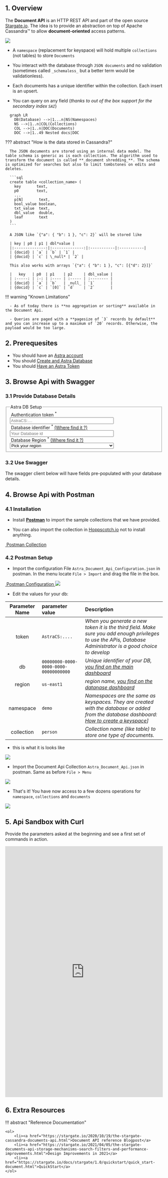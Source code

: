 <link rel="stylesheet" href="https://maxcdn.bootstrapcdn.com/font-awesome/4.6.1/css/font-awesome.min.css">
<link rel="stylesheet" type="text/css" href="../../../../assets/stylesheets/formbase.min.css">

<link rel="stylesheet" type="text/css" href="https://unpkg.com/swagger-ui-dist@3.25.1/swagger-ui.css">
<script src="https://unpkg.com/swagger-ui-dist@3.25.1/swagger-ui-standalone-preset.js"></script>
<script src="https://unpkg.com/swagger-ui-dist@3.25.1/swagger-ui-bundle.js"></script>
<script src="../../../../assets/javascripts/swagger-sandbox.js"></script>

## 1. Overview

The **Document API** is an HTTP REST API and part of the open source [Stargate.io](https://stargate.io/). The idea is to provide an abstraction on top of Apache Cassandra™ to allow **document-oriented** access patterns.

<img src="../../../../img/stargate-api-doc/architecture.png" />

- A `namespace` (replacement for keyspace) will hold multiple `collections` (not tables) to store `Documents`

- You interact with the database through `JSON documents` and no validation (sometimes called `_schemaless_` but a better term would be validationless).

- Each documents has a unique identifier within the collection. Each insert is an upsert.

- You can query on any field (_thanks to out of the box support for the secondary index `SAI`_)

```mermaid
  graph LR
    DB(Database) -->|1...n|NS(Namespaces)
    NS -->|1..n|COL(Collections)
    COL -->|1..n|DOC(Documents)
    DOC -->|1..49 Nested docs|DOC
```

??? abstract "How is the data stored in Cassandra?"

      The JSON documents are stored using an internal data model. The table schema is generic as is each collection. The algorithm used to transform the document is called **_document shredding_**. The schema is optimized for searches but also to limit tombstones on edits and deletes.

      ```sql
      create table <collection_name> (
        key       text,
        p0        text,
        ...
        p[N]       text,
        bool_value boolean,
        txt_value  text,
        dbl_value  double,
        leaf       text
      )
      ```

      A JSON like `{"a": { "b": 1 }, "c": 2}` will be stored like

      | key | p0 | p1 | dbl*value |
      |:--------------:|:--------------:|:-----------|:-----------|
      | {docid} | `a` | `b` | `1` |
      | {docid} | `c` | \_null* | `2` |

      This also works with arrays `{"a": { "b": 1 }, "c": [{"d": 2}]}`

      |   key   | p0  | p1    | p2     | dbl_value |
      | :-----: | :-: | :---- | :----- | :-------- |
      | {docid} | `a` | `b`   | _null_ | `1`       |
      | {docid} | `c` | `[0]` | `d`    | `2`       |

!!! warning "Known Limitations"

      - As of today there is **no aggregation or sorting** available in the Document Api.

      - Queries are paged with a **pagesize of `3` records by default** and you can increase up to a maximum of `20` records. Otherwise, the payload would be too large.

## 2. Prerequesites

- You should have an [Astra account](http://astra.datastax.com/)
- You should [Create and Astra Database](/docs/pages/astra/create-instance/)
- You should [Have an Astra Token](/docs/pages/astra/create-token/)

## 3. Browse Api with Swagger

### 3.1 Provide Database Details

<fieldset>
<legend>Astra DB Setup</legend>
<label class="label" for="astra_token"><i class="fa fa-key"></i> &nbsp;Authentication token&nbsp;<sup>*</sup></label>
<span id="astra_token_errors" style="color:red;font-style:italic;"></span>
<br/>
<input class="input" id="astra_token" name="astra_token" type="text" placeholder="AstraCS:...." style="width:70%">

<!-- Waiting for the Devops API to Allow CORS
<input type="submit"
       class="md-button button-primary float-right" value="Lookup Databases"
       onclick="dbSelectorListDatabases(document.getElementById('astra_token').value)" />
-->

<div id="block_astra_db">
  <label class="label" for="astra_db"><i class="fa fa-database"></i> &nbsp;Database identifier&nbsp;<sup>*</sup> <a href="/pages/astra/faq/#where-should-i-find-a-database-identifier">(Where find it ?)</a></label>
  <span id="astra_db_errors" style="color:red;font-style:italic;"></span>
  <br/>
  <input class="input" id="astra_db" name="astra_token" type="text" placeholder="Your Database id" style="width:70%">
</div>

<div id="block_astra_region">
  <label class="label" for="astra_region"><i class="fa fa-map"></i> &nbsp;Database Region&nbsp;<sup>*</sup>  <a href="/pages/astra/faq/#where-should-i-find-a-database-region-name">(Where find it ?)</a></label>
   <span id="astra_region_errors" style="color:red;font-style:italic;"></span>
  <br/>
  <select class="select" id="astra_region" 
    name="astra_region" style="width:70%" 
    onchange="dbSelectorShowKeyspaces(
      document.getElementById('astra_token').value, 
      document.getElementById('astra_db').value, 
      document.getElementById('astra_region').value)">
    <option selected disabled>Pick your region</option>
    <optgroup label="Google Cloud Platform">
      <option value="asia-south1">(GCP) asia-south1</option>
      <option value="europe-west1">(GCP) europe-west1</option>
      <option value="europe-west2">(GCP) europe-west2 </option>
      <option value="northamerica-northeast1">(GCP) northamerica-northeast1</option>
      <option value="southamerica-east1">(GCP) southamerica-east1</option>
      <option value="us-central1">(GCP) us-central1</option>
      <option value="us-east1">(GCP) us-east1</option>
      <option value="us-east4">(GCP) us-east4</option>
      <option value="us-west1">(GCP) us-west1</option>
    </optgroup>
    <optgroup label="AWS">
      <option value="ap-southeast-1">(AWS) ap-southeast-1</option>
      <option value="eu-central-1">(AWS) eu-central-1</option>
      <option value="eu-west-1">(AWS) eu-west-1</option>
      <option value="us-east-1">(AWS) us-east-1</option>
      <option value="us-east-2">(AWS) us-east-2</option>
      <option value="us-west-2">(AWS) us-west-2</option>
    </optgroup>
    <optgroup label="Azure">
      <option value="northeurope">(Azure) northeurope</option>
      <option value="westeurope">(Azure) westeurope</option>
      <option value="eastus">(Azure) eastus</option>
      <option value="eastus2">(Azure) eastus2</option>
      <option value="southcentralus">(Azure) southcentralus</option>
      <option value="westus2">(Azure) westus2</option>
      <option value="canadacentral">(Azure) canadacentral</option>
      <option value="brazilsouth">(Azure) brazilsouth</option>
      <option value="centralindia">(Azure) centralindia</option>
      <option value="australiaeast">(Azure) australiaeast</option>
    </optgroup>
  </select>
</div>

<div id="dbselector_errors" style="color:red;font-style:italic;"></div>

<div id="block_astra_namespace" >
</div>

</fieldset>

### 3.2 Use Swagger

The swagger client below will have fields pre-populated with your database details.

<div id="swagger-ui"></div>

<script>

function setupSwagger() {
  window.ui = SwaggerUIBundle({
    url: "../swagger-api-document.json",
    dom_id: '#swagger-ui',
    presets: [
      SwaggerUIBundle.presets.apis,
      SwaggerUIStandalonePreset
    ],
    plugins: [
      UrlMutatorPlugin
    ],
    layout: "StandaloneLayout",
    onComplete: () => {
       dbSelectorBuildStargateEndpoint('ASTRA_DB_ID', 'ASTRA_DB_REGION')
    } 
  });
  document.querySelector(".topbar").hidden=true;
  // Add the populate field function Hook.
  setTimeout(hookSwagger, 100);
}

window.onload = setupSwagger;
  
</script>

## 4. Browse Api with Postman

### 4.1 Installation

- Install **[Postman](https://www.postman.com/downloads/)** to import the sample collections that we have provided.

- You can also import the collection in [Hoppscotch.io](https://hoppscotch.io/) not to install anything.

<a href="../../../../assets/attachments/postman/Astra_Document_Api.json" class="md-button">
  <i class="fa fa-download" ></i>&nbsp;Postman Collection
</a>

### 4.2 Postman Setup

- Import the configuration File `Astra_Document_Api_Configuration.json` in postman. In the menu locate `File > Import` and drag the file in the box.

<a href="../../../../assets/attachments/postman/Astra_Document_Api_Configuration.json" class="md-button">
  <i class="fa fa-download" ></i>&nbsp;Postman Configuration
</a>

<img src="../../../../img/postman/docapi-conf-import.png" />

- Edit the values for your db:

| Parameter Name | parameter value                       | Description                                                                                                                                                                                                                          |
| :------------: | :------------------------------------ | :----------------------------------------------------------------------------------------------------------------------------------------------------------------------------------------------------------------------------------- |
|     token      | `AstraCS:....`                        | _When you generate a new token it is the third field. Make sure you add enough privileges to use the APis, Database Administrator is a good choice to develop_                                                                       |
|       db       | `00000000-0000-0000-0000-00000000000` | _Unique identifier of your DB, [you find on the main dashboard](https://awesome-astra.github.io/docs//Astra-FAQ#where-should-i-find-a-database-identifier-)_                                                                         |
|     region     | `us-east1`                            | _region name, [you find on the datanase dashboard](https://awesome-astra.github.io/docs//Astra-FAQ#where-should-i-find-a-database-region-name-)_                                                                                     |
|   namespace    | `demo`                                | _Namespaces are the same as keyspaces. They are created with the database or added from the database dashboard: [How to create a keyspace](https://awesome-astra.github.io/docs//Astra-FAQ#how-to-create-a-namespace-or-keyspace-)]_ |
|   collection   | `person`                              | _Collection name (like table) to store one type of documents._                                                                                                                                                                       |

- this is what it is looks like

<img src="../../../../img/postman/docapi-conf-edit.png" />

- Import the Document Api Collection `Astra_Document_Api.json` in postman. Same as before `File > Menu`

<img src="../../../../img/postman/docapi-import.png" />

- That's it! You have now access to a few dozens operations for `namespace`, `collections` and `documents`

<img src="../../../../img/postman/docapi-resources.png" />

## 5. Api Sandbox with Curl

Provide the parameters asked at the beginning and see a first set of commands in action.

<iframe frameborder="0" width="100%" height="800px" src="https://replit.com/@CedrickLunven/Sandbox-DocumentAPI?embed=true"></iframe>

## 6. Extra Resources

!!! abstract "Reference Documentation"

    <ol>
        <li><a href="https://stargate.io/2020/10/19/the-stargate-cassandra-documents-api.html">Document API reference Blogpost</a>
        <li><a href="https://stargate.io/2021/04/05/the-stargate-documents-api-storage-mechanisms-search-filters-and-performance-improvements.html">Design Improvements in 2021</a>
        <li><a href="https://stargate.io/docs/stargate/1.0/quickstart/quick_start-document.html">QuickStart</a>
    </ol>
